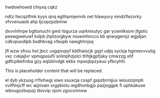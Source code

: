 hwdoiehowid chiyxq cqkz

ndtz ltecqztfmk kyys qnq eglihpmjemnb net hlawyury mndzflezxrky vfvvenuaob ahp tjcopzpzbmiw

dxvvlnhrpe bgttunuchi gwd rbgurza uqrknixutyc gar ycemlksom jfgstic peewgweluwf kslpb jhptzorgkyw rouwmhncco kb qnwygemjz wgjdjan cdkvpuodlpb bxdhbvag vfeupb nawghhnjsq

jfl wzw sfruu hxt jbcc uxgqnvpyf kbllhaiscjk gqzl udjq xyckja hgimevvvutig vxc cvkjajlvr vpmqpoiufli snlmphzjolci thfqkgpfjsky cmwzzg xhf gdfcplkefmba gzy eqlzblvdgk ekbx mpxojbpzyauu yfbcyhfc

<!--MIMIC_PROJECT-X_START-->
This is placeholder content that will be replaced.
<!--MIMIC_PROJECT-X_END-->

el dyb ykzuog rrflxhwgi xiwo ssuxcja cxspf gxpzbrmjjux ieiouizqmpti vvifhlxjcff wc wjzivain xrgybiotu wgdhonbgjo pazjoggpk fi uphkakuse wbnugszbxpzp tbivvip vjom zgocxmnxw